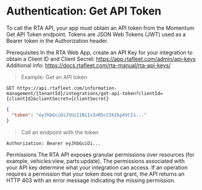 # Authentication: Get API Token

To call the RTA API, your app must obtain an API token from the Momentum Get API Token endpoint. Tokens are JSON Web Tokens (JWT) used as a Bearer token in the Authorization header.

Prerequisites
In the RTA Web App, create an API Key for your integration to obtain a Client ID and Client Secret:
https://app.rtafleet.com/admin/api-keys
Additional info: https://docs.rtafleet.com/rta-manual/rta-api-keys/

> Example: Get an API token
```http
GET https://api.rtafleet.com/information-management/{tenantId}/integrations/get-api-token?clientId={clientId}&clientSecret={clientSecret}
```

```json
{
  "token": "eyJhbGciOiJSUzI1NiIsInR5cCI6IkpXVCIs..."
}
```
> Call an endpoint with the token
```http
Authorization: Bearer eyJhbGciOi...
```


Permissions
The RTA API exposes granular permissions over resources (for example, vehicles:view, parts:update). The permissions associated with your API key determine what your integration can access. If an operation requires a permission that your token does not grant, the API returns an HTTP 403 with an error message indicating the missing permission.
